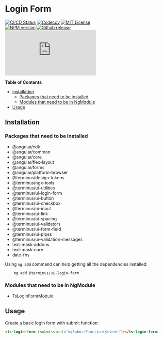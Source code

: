 <h1>Login Form</h1>

[![CI/CD Status][github-action-badge]][github-action-link] [![Codecov][codecov-badge]][codecov-project] [![MIT License][license-image]][license-url]  
[![NPM version][npm-version-image]][npm-package] [![Github release][gh-release-badge]][gh-releases] [![Library size][file-size-badge]][raw-distribution-js]

<!-- START doctoc generated TOC please keep comment here to allow auto update -->
<!-- DON'T EDIT THIS SECTION, INSTEAD RE-RUN doctoc TO UPDATE -->
**Table of Contents**

- [Installation](#installation)
  - [Packages that need to be installed](#packages-that-need-to-be-installed)
  - [Modules that need to be in NgModule](#modules-that-need-to-be-in-ngmodule)
- [Usage](#usage)

<!-- END doctoc generated TOC please keep comment here to allow auto update -->

## Installation

### Packages that need to be installed

   *  @angular/cdk
   *  @angular/common
   *  @angular/core
   *  @angular/flex-layout
   *  @angular/forms
   *  @angular/platform-browser
   *  @terminus/design-tokens
   *  @terminus/ngx-tools
   *  @terminus/ui-utilities
   *  @terminus/ui-login-form
   *  @terminus/ui-button
   *  @terminus/ui-checkbox
   *  @terminus/ui-input
   *  @terminus/ui-link
   *  @terminus/ui-spacing
   *  @terminus/ui-validators
   *  @terminus/ui-form-field
   *  @terminus/ui-pipes
   *  @terminus/ui-validation-messages
   *  text-mask-addons
   *  text-mask-core
   *  date-fns

Using `ng add` command can help getting all the dependencies installed:

```bash
    ng add @terminus/ui-login-form
```

### Modules that need to be in NgModule

  * TsLoginFormModule

## Usage

Create a basic login form with submit function:

```html
<ts-login-form (submission)="mySubmitFunction($event)"></ts-login-form>
```


<!-- Links -->
[license-url]:         https://github.com/GetTerminus/terminus-oss/blob/release/LICENSE
[license-image]:       http://img.shields.io/badge/license-MIT-blue.svg
[codecov-project]:     https://codecov.io/gh/GetTerminus/terminus-oss
[codecov-badge]:       https://codecov.io/gh/GetTerminus/terminus-oss/branch/release/graph/badge.svg
[npm-version-image]:   http://img.shields.io/npm/v/@terminus/ui-login-form.svg
[npm-package]:         https://www.npmjs.com/package/@terminus/ui-login-form
[gh-release-badge]:    https://img.shields.io/github/release/GetTerminus/terminus-oss.svg
[gh-releases]:         https://github.com/GetTerminus/terminus-ui/releases/
[github-action-badge]: https://github.com/GetTerminus/terminus-oss/workflows/Release%20CI/badge.svg
[github-action-link]:  https://github.com/GetTerminus/terminus-oss/actions?query=workflow%3A%22CI+Release%22
[file-size-badge]:     http://img.badgesize.io/https://unpkg.com/@terminus/ui-login-form/bundles/terminus-ui-login-form.umd.min.js?compression=gzip
[raw-distribution-js]: https://unpkg.com/@terminus/ui-login-form/bundles/terminus-ui-login-form.umd.js
